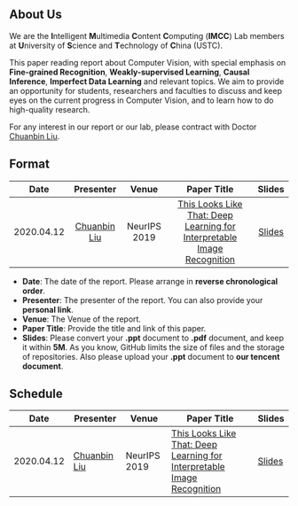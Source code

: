 ## About Us
We are the **I**ntelligent **M**ultimedia **C**ontent **C**omputing (**IMCC**) Lab members at **U**niversity of **S**cience and **T**echnology of **C**hina (USTC). 

This paper reading report about Computer Vision, with special emphasis on **Fine-grained Recognition**, **Weakly-supervised Learning**, **Causal Inference**, **Imperfect Data Learning** and relevant topics. We aim to provide an opportunity for students, researchers and faculties to discuss and keep eyes on the current progress in Computer Vision, and to learn how to do high-quality research.

For any interest in our report or our lab, please contract with Doctor [Chuanbin Liu](http://home.ustc.edu.cn/~lcb592/).


## Format

| Date      | Presenter | Venue | Paper Title | Slides | 
| :---------: | :---------: | :-----: | :-----------: | :------: |
| 2020.04.12 | [Chuanbin Liu](http://home.ustc.edu.cn/~lcb592/) |NeurIPS 2019 | [This Looks Like That: Deep Learning for Interpretable Image Recognition](https://proceedings.neurips.cc/paper/2019/hash/adf7ee2dcf142b0e11888e72b43fcb75-Abstract.html) | [Slides](Slides/20200412.pdf) |

- **Date**: The date of the report. Please arrange in **reverse chronological order**.
- **Presenter**: The presenter of the report. You can also provide your **personal link**.
- **Venue**: The Venue of the report.
- **Paper Title**: Provide the title and link of this paper.
- **Slides**: Please convert your **.ppt** document to **.pdf** document, and keep it within **5M**. As you know, GitHub limits the size of files and the storage of repositories. Also please upload your **.ppt** document to **our tencent document**.

## Schedule

| Date      | Presenter | Venue | Paper Title | Slides | 
| --------- | --------- | ----- | ----------- | ------ |
| 2020.04.12 | [Chuanbin Liu](http://home.ustc.edu.cn/~lcb592/) |NeurIPS 2019 | [This Looks Like That: Deep Learning for Interpretable Image Recognition](https://proceedings.neurips.cc/paper/2019/hash/adf7ee2dcf142b0e11888e72b43fcb75-Abstract.html) | [Slides](Slides/20200412.pdf) |
